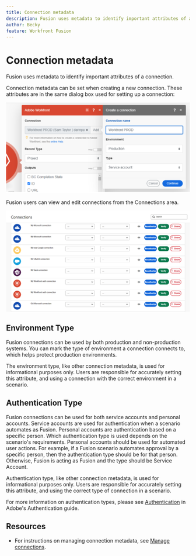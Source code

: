 ```yaml
---
title: Connection metadata
description: Fusion uses metadata to identify important attributes of a connection. 
author: Becky
feature: Workfront Fusion
---
```

# Connection metadata

Fusion uses metadata to identify important attributes of a connection.  

Connection metadata can be set when creating a new connection. These attributes are in the same dialog box used for setting up a connection: 

![Connection metadata](assets/connection-metadata-setup.png)

Fusion users can view and edit connections from the Connections area.  

![Connection metadata in Connections area](assets/connections-area-metadata.png)

## Environment Type 

Fusion connections can be used by both production and non-production systems. You can mark the type of environment a connection connects to, which helps protect production environments. 

The environment type, like other connection metadata, is used for informational purposes only. Users are responsible for accurately setting this attribute, and using a connection with the correct environment in a scenario. 

## Authentication Type 

Fusion connections can be used for both service accounts and personal accounts. Service accounts are used for authentication when a scenario automates as Fusion. Personal accounts are authentication based on a specific person. Which authentication type is used depends on the scenario's requirements. Personal accounts should be used for automated user actions. For example, if a Fusion scenario automates approval by a specific person, then the authentication type should be for that person. Otherwise, Fusion is acting as Fusion and the type should be Service Account.

Authentication type, like other connection metadata, is used for informational purposes only. Users are responsible for accurately setting this attribute, and using the correct type of connection in a scenario.

For more information on authentication types, please see [Authentication](https://developer.adobe.com/developer-console/docs/guides/authentication/) in Adobe's Authentication guide.

## Resources

* For instructions on managing connection metadata, see [Manage connections](/help/workfront-fusion/create-scenarios/connect-to-apps/manage-connections.md).



